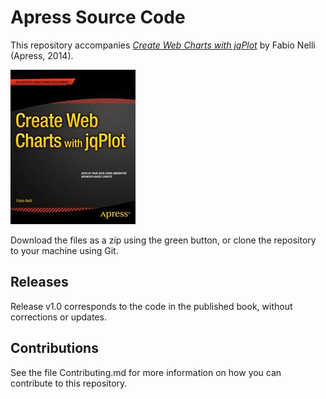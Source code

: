 # Apress Source Code

This repository accompanies [*Create Web Charts with jqPlot*](http://www.apress.com/9781484208632) by Fabio Nelli (Apress, 2014).

![Cover image](9781484208632.jpg)

Download the files as a zip using the green button, or clone the repository to your machine using Git.

## Releases

Release v1.0 corresponds to the code in the published book, without corrections or updates.

## Contributions

See the file Contributing.md for more information on how you can contribute to this repository.
